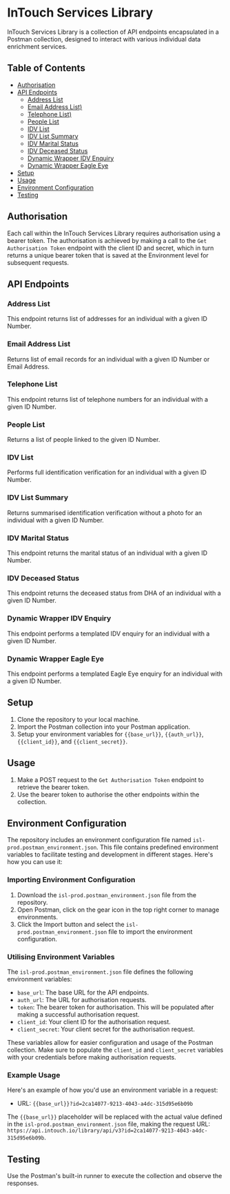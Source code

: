 # InTouch Services Library

InTouch Services Library is a collection of API endpoints encapsulated in a Postman collection, designed to interact with various individual data enrichment services.

## Table of Contents

- [Authorisation](#authorisation)
- [API Endpoints](#api-endpoints)
    - [Address List](#address-list)
    - [Email Address List)](#email-address-list)
    - [Telephone List)](#telephone-list)
    - [People List](#people-list)
    - [IDV List](#idv-list)
    - [IDV List Summary](#idv-list-summary)
    - [IDV Marital Status](#idv-marital-status)
    - [IDV Deceased Status](#idv-deceased-status)
    - [Dynamic Wrapper IDV Enquiry](#dynamic-wrapper-idv-enquiry)
    - [Dynamic Wrapper Eagle Eye](#dynamic-wrapper-eagle-eye)
- [Setup](#setup)
- [Usage](#usage)
- [Environment Configuration](#environment-configuration)
- [Testing](#testing)

## Authorisation

Each call within the InTouch Services Library requires authorisation using a bearer token. The authorisation is achieved by making a call to the `Get Authorisation Token` endpoint with the client ID and secret, which in turn returns a unique bearer token that is saved at the Environment level for subsequent requests.

## API Endpoints

### Address List

This endpoint returns list of addresses for an individual with a given ID Number.

### Email Address List

Returns list of email records for an individual with a given ID Number or Email Address.

### Telephone List

This endpoint returns list of telephone numbers for an individual with a given ID Number.

### People List

Returns a list of people linked to the given ID Number.

### IDV List

Performs full identification verification for an individual with a given ID Number.

### IDV List Summary	

Returns summarised identification verification without a photo for an individual with a given ID Number.

### IDV Marital Status

This endpoint returns the marital status of an individual with a given ID Number.

### IDV Deceased Status

This endpoint returns the deceased status from DHA of an individual with a given ID Number.

### Dynamic Wrapper IDV Enquiry

This endpoint performs a templated IDV enquiry for an individual with a given ID Number.

### Dynamic Wrapper Eagle Eye

This endpoint performs a templated Eagle Eye enquiry for an individual with a given ID Number.

## Setup

1. Clone the repository to your local machine.
2. Import the Postman collection into your Postman application.
3. Setup your environment variables for `{{base_url}}`, `{{auth_url}}`, `{{client_id}}`, and `{{client_secret}}`.

## Usage

1. Make a POST request to the `Get Authorisation Token` endpoint to retrieve the bearer token.
2. Use the bearer token to authorise the other endpoints within the collection.

## Environment Configuration

The repository includes an environment configuration file named `isl-prod.postman_environment.json`. This file contains predefined environment variables to facilitate testing and development in different stages. Here's how you can use it:

### Importing Environment Configuration

1. Download the `isl-prod.postman_environment.json` file from the repository.
2. Open Postman, click on the gear icon in the top right corner to manage environments.
3. Click the Import button and select the `isl-prod.postman_environment.json` file to import the environment configuration.

### Utilising Environment Variables

The `isl-prod.postman_environment.json` file defines the following environment variables:

- `base_url`: The base URL for the API endpoints.
- `auth_url`: The URL for authorisation requests.
- `token`: The bearer token for authorisation. This will be populated after making a successful authorisation request.
- `client_id`: Your client ID for the authorisation request.
- `client_secret`: Your client secret for the authorisation request.

These variables allow for easier configuration and usage of the Postman collection. Make sure to populate the `client_id` and `client_secret` variables with your credentials before making authorisation requests.

### Example Usage

Here's an example of how you'd use an environment variable in a request:

- URL: `{{base_url}}?id=2ca14077-9213-4043-a4dc-315d95e6b09b`

The `{{base_url}}` placeholder will be replaced with the actual value defined in the `isl-prod.postman_environment.json` file, making the request URL: `https://api.intouch.io/library/api/v3?id=2ca14077-9213-4043-a4dc-315d95e6b09b`.


## Testing

Use the Postman's built-in runner to execute the collection and observe the responses.